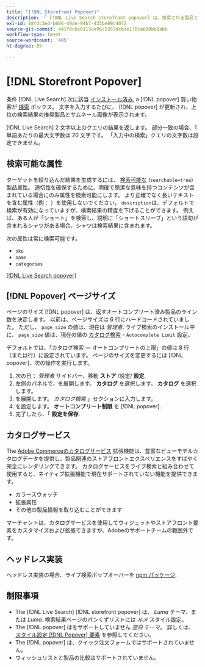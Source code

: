 ```yaml
---
title: "[!DNL Storefront Popover]"
description: 「 [!DNL Live Search storefront popover] は、推奨される製品とサムネールを動的に返します。」
exl-id: 88fdc3ed-b606-40de-94b7-435be09c4072
source-git-commit: 441f8c6c6113ce96c5353dcbde170ca600bb0abb
workflow-type: tm+mt
source-wordcount: '485'
ht-degree: 0%

---
```


# [!DNL Storefront Popover]

条件 [!DNL Live Search] 次に該当 [インストール済み](install.md), a [!DNL popover] 買い物客が [検索](https://experienceleague.adobe.com/docs/commerce-admin/catalog/catalog/search/search.html#quick-search) ボックス。 文字を入力するたびに、 [!DNL popover] が更新され、上位の検索結果の推奨製品とサムネール画像が表示されます。

[!DNL Live Search] 2 文字以上のクエリの結果を返します。 部分一致の場合、1 単語あたりの最大文字数は 20 文字です。 「入力中の検索」クエリの文字数は設定できません。

## 検索可能な属性

ターゲットを絞り込んだ結果を生成するには、 [検索可能な](https://experienceleague.adobe.com/docs/commerce-admin/catalog/product-attributes/product-attributes.html) (`searchable=true`) 製品属性。 適切性を確保するために、明確で簡潔な意味を持つコンテンツが含まれている場合にのみ属性を検索可能にします。 より正確でなく長いテキストを含む属性（例： ）を使用しないでください。 `description`は、デフォルトで検索が有効になっていますが、検索結果の精度を下げることができます。 例えば、ある人が「ショート」を検索し、説明に「ショートスリーブ」という語句が含まれるシャツがある場合、シャツは検索結果に含まれます。

次の属性は常に検索可能です。

* `sku`
* `name`
* `categories`

[[!DNL Live Search popover]](assets/storefront-search-as-you-type.png)

## [!DNL Popover] ページサイズ

ページのサイズ [!DNL popover] は、返すオートコンプリート済み製品のライン数を決定します。 以前は、ページサイズは 6 行にハードコードされていました。 ただし、 `page_size` の値は、現在は *管理者*. ライブ検索のインストール中に、 `page_size` 値は、現在の値の [カタログ検索](https://experienceleague.adobe.com/docs/commerce-admin/config/catalog/catalog.html) - `Autocomplete Limit` 設定。

デフォルトでは、「カタログ検索 — オートコンプリートの上限」の値は 8 行（または行）に設定されています。 ページのサイズを変更するには [!DNL popover]、次の操作を実行します。

1. 次の日： *管理者* サイドバー、移動 **ストア** /設定/ **設定**.
1. 左側のパネルで、を展開します。 **カタログ** を選択します。 **カタログ** を選択します。
1. を展開します。 *カタログ検索* 」セクションに入力します。
1. を設定します。 **オートコンプリート制限** を [!DNL popover].
1. 完了したら、「 **設定を保存**.

## カタログサービス

The [Adobe Commerceのカタログサービス](../catalog-service/overview.md) 拡張機能は、豊富なビューモデルカタログデータを提供し、製品関連のストアフロントエクスペリエンスをすばやく完全にレンダリングできます。 カタログサービスをライブ検索と組み合わせて使用すると、ネイティブ拡張機能で現在サポートされていない機能を提供できます。

* カラースウォッチ
* 拡張属性
* その他の製品情報を取り込むことができます

マーチャントは、カタログサービスを使用してウィジェットやストアフロント要素をカスタマイズおよび拡張できますが、Adobeのサポートチームの範囲外です。

## ヘッドレス実装

ヘッドレス実装の場合、ライブ検索ポップオーバーを [npm パッケージ](https://www.npmjs.com/package/@magento/ds-livesearch-storefront-utils).

## 制限事項

* The [!DNL Live Search] [!DNL storefront popover] は、 *Luma* テーマ、または *Luma*. 検索結果ページのパンくずリストには *ルメ* スタイル設定。
* The [!DNL popover] はをサポートしていません *空白* テーマ。 詳しくは、 [スタイル設定 [!DNL Popover] 要素](storefront-popover-styling.md) を参照してください。
* The [!DNL popover] は、クイック注文フォームではサポートされていません。
* ウィッシュリストと製品の比較はサポートされていません。
